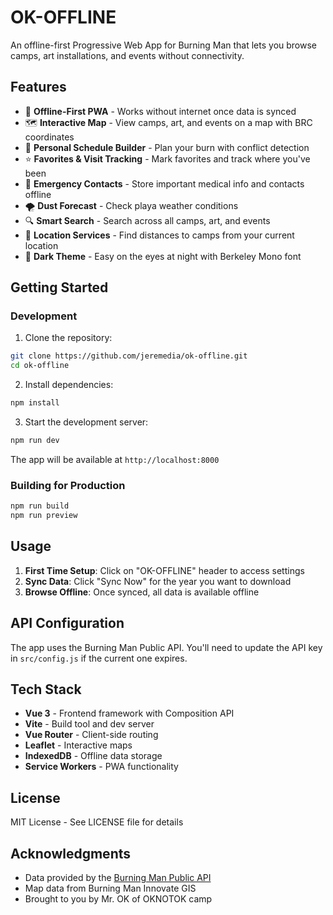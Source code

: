 # OK-OFFLINE

An offline-first Progressive Web App for Burning Man that lets you browse camps, art installations, and events without connectivity.

## Features

- 📱 **Offline-First PWA** - Works without internet once data is synced
- 🗺️ **Interactive Map** - View camps, art, and events on a map with BRC coordinates
- 📅 **Personal Schedule Builder** - Plan your burn with conflict detection
- ⭐ **Favorites & Visit Tracking** - Mark favorites and track where you've been
- 🚨 **Emergency Contacts** - Store important medical info and contacts offline
- 🌪️ **Dust Forecast** - Check playa weather conditions
- 🔍 **Smart Search** - Search across all camps, art, and events
- 📍 **Location Services** - Find distances to camps from your current location
- 🎨 **Dark Theme** - Easy on the eyes at night with Berkeley Mono font

## Getting Started

### Development

1. Clone the repository:
```bash
git clone https://github.com/jeremedia/ok-offline.git
cd ok-offline
```

2. Install dependencies:
```bash
npm install
```

3. Start the development server:
```bash
npm run dev
```

The app will be available at `http://localhost:8000`

### Building for Production

```bash
npm run build
npm run preview
```

## Usage

1. **First Time Setup**: Click on "OK-OFFLINE" header to access settings
2. **Sync Data**: Click "Sync Now" for the year you want to download
3. **Browse Offline**: Once synced, all data is available offline

## API Configuration

The app uses the Burning Man Public API. You'll need to update the API key in `src/config.js` if the current one expires.

## Tech Stack

- **Vue 3** - Frontend framework with Composition API
- **Vite** - Build tool and dev server
- **Vue Router** - Client-side routing
- **Leaflet** - Interactive maps
- **IndexedDB** - Offline data storage
- **Service Workers** - PWA functionality

## License

MIT License - See LICENSE file for details

## Acknowledgments

- Data provided by the [Burning Man Public API](https://api.burningman.org)
- Map data from Burning Man Innovate GIS
- Brought to you by Mr. OK of OKNOTOK camp